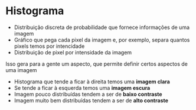 # Histograma

- Distribuição discreta de probabilidade que fornece informações de uma imagem
- Gráfico que pega cada pixel da imagem e, por exemplo, separa quantos pixels temos por intencidade
- Distribuição de pixel por intensidade da imagem

Isso gera para a gente um aspecto, que permite definir certos aspectos de uma imagem

- Histograma que tende a ficar à direita temos uma **imagem clara**
- Se tende a ficar à esquerda temos uma **imagem escura**
- Imagem pouco distribuídas tendem a ser de **baixo contraste**
- Imagem muito bem distribuídas tendem a ser de **alto contraste**